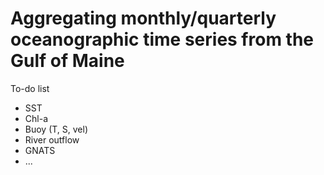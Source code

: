 # Aggregating monthly/quarterly oceanographic time series from the Gulf of Maine

To-do list
 - SST
 - Chl-a
 - Buoy (T, S, vel)
 - River outflow
 - GNATS
 - ...
